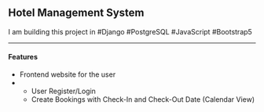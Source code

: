 <h2>Hotel Management System</h2>
<p>I am building this project in #Django #PostgreSQL #JavaScript #Bootstrap5</p>
<hr/>
<h4>Features</h4>
<ul>
    <li>Frontend website for the user</li>
    <li>
        <ul>
            <li>User Register/Login</li>
            <li>Create Bookings with Check-In and Check-Out Date (Calendar View)</li>
        </ul>
    </li>
</ul>
